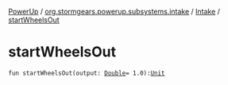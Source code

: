 [PowerUp](../../index.md) / [org.stormgears.powerup.subsystems.intake](../index.md) / [Intake](index.md) / [startWheelsOut](./start-wheels-out.md)

# startWheelsOut

`fun startWheelsOut(output: `[`Double`](https://kotlinlang.org/api/latest/jvm/stdlib/kotlin/-double/index.html)` = 1.0): `[`Unit`](https://kotlinlang.org/api/latest/jvm/stdlib/kotlin/-unit/index.html)